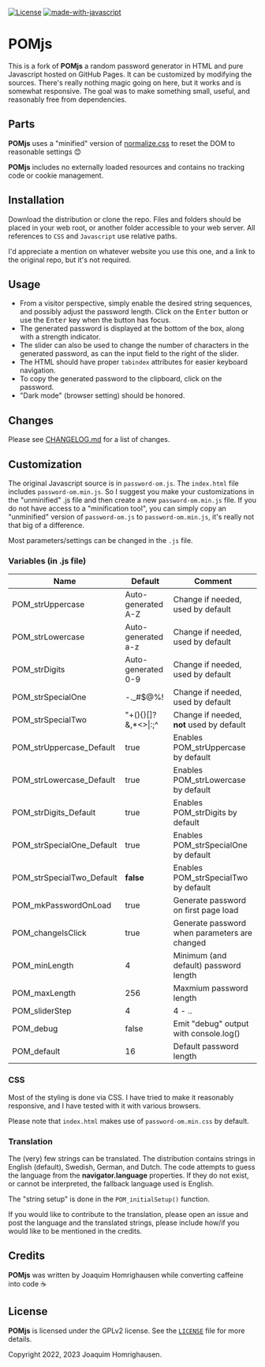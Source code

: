 [![License](https://img.shields.io/badge/License-GPL_v2-blue.svg?style=flat-square)](LICENSE)
[![made-with-javascript](https://img.shields.io/badge/Made%20with-JavaScript-1f425f.svg)](https://en.wikipedia.org/wiki/JavaScript)

# POMjs

This is a fork of **POMjs** a random password generator in HTML and pure Javascript hosted on GitHub Pages. It can be customized by modifying the sources. There's really nothing magic going on here, but it works and is somewhat responsive. The goal was to make something small, useful, and reasonably free from dependencies.

## Parts

**POMjs** uses a "minified" version of [normalize.css](https://necolas.github.io/normalize.css) to reset the DOM to reasonable settings :blush:

**POMjs** includes no externally loaded resources and contains no tracking code or cookie management.

## Installation

Download the distribution or clone the repo. Files and folders should be placed in your web root, or another folder accessible to your web server. All references to `CSS` and `Javascript` use relative paths.

I'd appreciate a mention on whatever website you use this one, and a link to the original repo, but it's not required.

## Usage

* From a visitor perspective, simply enable the desired string sequences, and possibly adjust the password length. Click on the <kbd>Enter</kbd> button or use the <kbd>Enter</kbd> key when the button has focus.
* The generated password is displayed at the bottom of the box, along with a strength indicator.
* The slider can also be used to change the number of characters in the generated password, as can the input field to the right of the slider.
* The HTML should have proper `tabindex` attributes for easier keyboard navigation.
* To copy the generated password to the clipboard, click on the password.
* "Dark mode" (browser setting) should be honored.

## Changes

Please see [CHANGELOG.md](CHANGELOG.md) for a list of changes.

## Customization

The original Javascript source is in `password-om.js`. The `index.html` file includes `password-om.min.js`. So I suggest you make your customizations in the "unminified" .js file and then create a new `password-om.min.js` file. If you do not have access to a "minification tool", you can simply copy an "unminified" version of `password-om.js` to `password-om.min.js`, it's really not that big of a difference.

Most parameters/settings can be changed in the `.js` file.

### Variables (in .js file)

| Name                      | Default              | Comment                                    |
| ------------------------- | -------------------- | ------------------------------------------ |
| POM_strUppercase          | Auto-generated A-Z   | Change if needed, used by default          |
| POM_strLowercase          | Auto-generated a-z   | Change if needed, used by default          |
| POM_strDigits             | Auto-generated 0-9   | Change if needed, used by default          |
| POM_strSpecialOne         | -.\_#$@%!            | Change if needed, used by default          |
| POM_strSpecialTwo         | "+(){}[]?&,\*<>\|:;^ | Change if needed, **not** used by default  |
| POM_strUppercase_Default  | true                 | Enables POM_strUppercase by default        |
| POM_strLowercase_Default  | true                 | Enables POM_strLowercase by default        |
| POM_strDigits_Default     | true                 | Enables POM_strDigits by default           |
| POM_strSpecialOne_Default | true                 | Enables POM_strSpecialOne by default       |
| POM_strSpecialTwo_Default | **false**            | Enables POM_strSpecialTwo by default       |
| POM_mkPasswordOnLoad      | true                 | Generate password on first page load       |
| POM_changeIsClick         | true                 | Generate password when parameters are changed |
| POM_minLength             | 4                    | Minimum (and default) password length      |
| POM_maxLength             | 256                  | Maxmium password length                    |
| POM_sliderStep            | 4                    | 4 - ..                                     |
| POM_debug                 | false                | Emit "debug" output with console.log()     |
| POM_default               | 16                   | Default password length                    |

### CSS

Most of the styling is done via CSS. I have tried to make it reasonably responsive, and I have tested with it with various browsers.

Please note that `index.html` makes use of `password-om.min.css` by default. 

### Translation

The (very) few strings can be translated. The distribution contains strings in English (default), Swedish, German, and Dutch. The code attempts to guess the language from the **navigator.language** properties. If they do not exist, or cannot be interpreted, the fallback language used is English.

The "string setup" is done in the `POM_initialSetup()` function.

If you would like to contribute to the translation, please open an issue and post the language and the translated strings, please include how/if you would like to be mentioned in the credits.

## Credits

**POMjs** was written by Joaquim Homrighausen while converting caffeine into code :coffee:

## License

**POMjs** is licensed under the GPLv2 license. See the [`LICENSE`](LICENSE) file for more details.

Copyright 2022, 2023 Joaquim Homrighausen.
